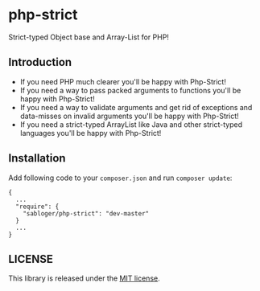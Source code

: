 # php-strict
Strict-typed Object base and Array-List for PHP!

## Introduction
- If you need PHP much clearer you'll be happy with Php-Strict!
- If you need a way to pass packed arguments to functions you'll be happy with Php-Strict!
- If you need a way to validate arguments and get rid of exceptions and data-misses on invalid arguments you'll be happy with Php-Strict!
- If you need a strict-typed ArrayList like Java and other strict-typed languages you'll be happy with Php-Strict!

## Installation
Add following code to your `composer.json` and run `composer update`:
```
{
  ...
  "require": {
    "sabloger/php-strict": "dev-master"
  }
  ...
}
```
## LICENSE
This library is released under the [MIT license](https://github.com/sabloger/php-strict/blob/master/LICENSE).
